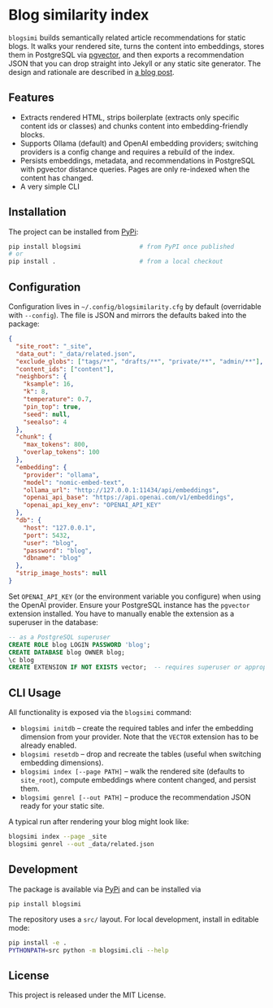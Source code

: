 # Blog similarity index

`blogsimi` builds semantically related article recommendations for static blogs.
It walks your rendered site, turns the content into embeddings, stores them in
PostgreSQL via [pgvector](https://github.com/pgvector/pgvector), and then exports
a recommendation JSON that you can drop straight into Jekyll or any static site
generator.  The design and rationale are described in [a blog post](https://www.tspi.at/2025/09/25/simi.html).

## Features

- Extracts rendered HTML, strips boilerplate (extracts only specific content ids or classes) and
  chunks content into embedding-friendly blocks.
- Supports Ollama (default) and OpenAI embedding providers; switching providers is a config change and
  requires a rebuild of the index.
- Persists embeddings, metadata, and recommendations in PostgreSQL with pgvector distance queries.
  Pages are only re-indexed when the content has changed.
- A very simple CLI

## Installation

The project can be installed from [PyPi](https://pypi.org/project/blogsimi/):

```bash
pip install blogsimi                # from PyPI once published
# or
pip install .                       # from a local checkout
```

## Configuration

Configuration lives in `~/.config/blogsimilarity.cfg` by default (overridable
with `--config`).  The file is JSON and mirrors the defaults baked into the package:

```json
{
  "site_root": "_site",
  "data_out": "_data/related.json",
  "exclude_globs": ["tags/**", "drafts/**", "private/**", "admin/**"],
  "content_ids": ["content"],
  "neighbors": {
    "ksample": 16,
    "k": 8,
    "temperature": 0.7,
    "pin_top": true,
    "seed": null,
    "seealso": 4
  },
  "chunk": {
    "max_tokens": 800,
    "overlap_tokens": 100
  },
  "embedding": {
    "provider": "ollama",
    "model": "nomic-embed-text",
    "ollama_url": "http://127.0.0.1:11434/api/embeddings",
    "openai_api_base": "https://api.openai.com/v1/embeddings",
    "openai_api_key_env": "OPENAI_API_KEY"
  },
  "db": {
    "host": "127.0.0.1",
    "port": 5432,
    "user": "blog",
    "password": "blog",
    "dbname": "blog"
  },
  "strip_image_hosts": null
}
```

Set `OPENAI_API_KEY` (or the environment variable you configure) when using the
OpenAI provider.  Ensure your PostgreSQL instance has the `pgvector` extension
installed. You have to manually enable the extension as a superuser in the database:

```SQL
-- as a PostgreSQL superuser
CREATE ROLE blog LOGIN PASSWORD 'blog';
CREATE DATABASE blog OWNER blog;
\c blog
CREATE EXTENSION IF NOT EXISTS vector;  -- requires superuser or appropriate privileges
```

## CLI Usage

All functionality is exposed via the `blogsimi` command:

- `blogsimi initdb` – create the required tables and infer the embedding dimension from your provider.
  Note that the ```VECTOR``` extension has to be already enabled.
- `blogsimi resetdb` – drop and recreate the tables (useful when switching embedding dimensions).
- `blogsimi index [--page PATH]` – walk the rendered site (defaults to `site_root`), compute
  embeddings where content changed, and persist them.
- `blogsimi genrel [--out PATH]` – produce the recommendation JSON ready for your
  static site.

A typical run after rendering your blog might look like:

```bash
blogsimi index --page _site
blogsimi genrel --out _data/related.json
```

## Development

The package is available via [PyPi](https://pypi.org/project/blogsimi/) and can be installed via

```
pip install blogsimi
```

The repository uses a `src/` layout.  For local development, install in editable mode:

```bash
pip install -e .
PYTHONPATH=src python -m blogsimi.cli --help
```

## License

This project is released under the MIT License.
